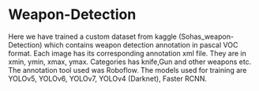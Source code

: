 # Weapon-Detection

Here we have trained a custom dataset from kaggle (Sohas_weapon-Detection) which contains weapon detection annotation in pascal VOC format. Each image has its corresponding annotation xml file. They are in xmin, ymin, xmax, ymax.
Categories has knife,Gun and other weapons etc.
The annotation tool used was Roboflow.
The models used for training are YOLOv5, YOLOv6, YOLOv7, YOLOv4 (Darknet), Faster RCNN. 
